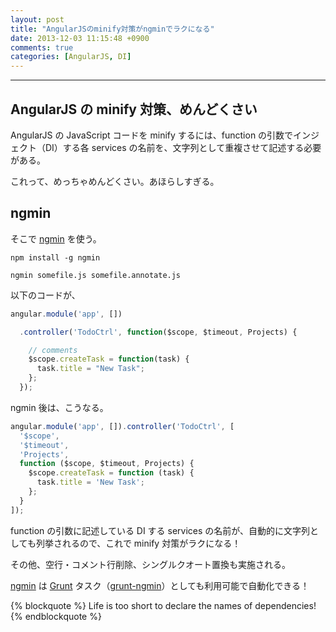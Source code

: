 ```yaml
---
layout: post
title: "AngularJSのminify対策がngminでラクになる"
date: 2013-12-03 11:15:48 +0900
comments: true
categories: [AngularJS, DI]
---
```

---
## AngularJS の minify 対策、めんどくさい

AngularJS の JavaScript コードを minify するには、function の引数でインジェクト（DI）する各 services の名前を、文字列として重複させて記述する必要がある。

これって、めっちゃめんどくさい。あほらしすぎる。

## ngmin

そこで [ngmin](https://github.com/btford/ngmin) を使う。

```
npm install -g ngmin
```
```
ngmin somefile.js somefile.annotate.js
```

以下のコードが、

``` javascript somefile.js
angular.module('app', [])

  .controller('TodoCtrl', function($scope, $timeout, Projects) {

    // comments
    $scope.createTask = function(task) {
      task.title = "New Task";
    };
  });
```

ngmin 後は、こうなる。

``` javascript somefile.annotate.js
angular.module('app', []).controller('TodoCtrl', [
  '$scope',
  '$timeout',
  'Projects',
  function ($scope, $timeout, Projects) {
    $scope.createTask = function (task) {
      task.title = 'New Task';
    };
  }
]);
```

<!-- more -->

function の引数に記述している DI する services の名前が、自動的に文字列としても列挙されるので、これで minify 対策がラクになる！

その他、空行・コメント行削除、シングルクオート置換も実施される。

[ngmin](https://github.com/btford/ngmin) は [Grunt](http://gruntjs.com/) タスク（[grunt-ngmin](https://github.com/btford/grunt-ngmin)）としても利用可能で自動化できる！

{% blockquote %}
Life is too short to declare the names of dependencies!
{% endblockquote %}